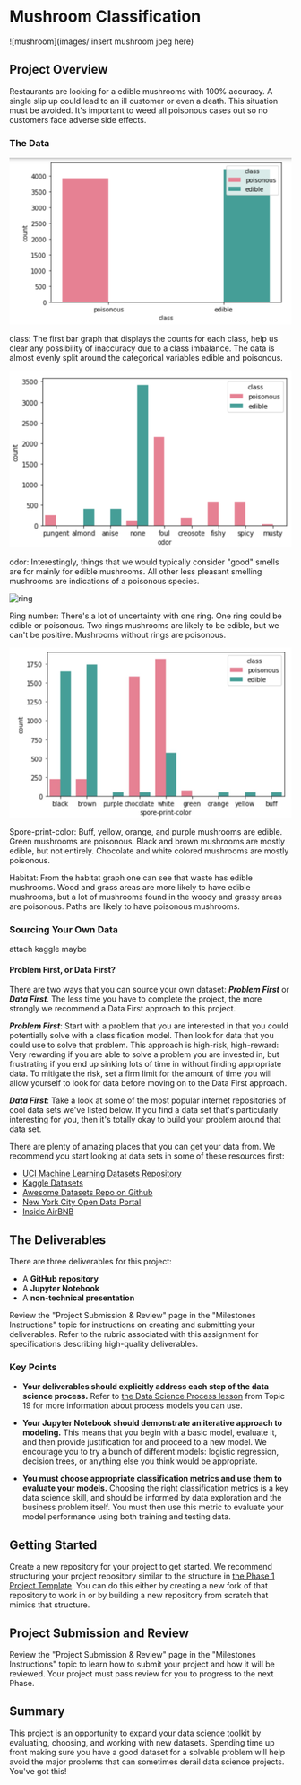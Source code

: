 
# Mushroom Classification

![mushroom](images/ insert mushroom jpeg here)

## Project Overview

Restaurants are looking for a edible mushrooms with 100% accuracy. A single slip up could lead to an ill customer or even a death. This situation must be avoided. It's important to weed all poisonous cases out so no customers face adverse side effects.

### The Data

![class](images/class.PNG)

class: The first bar graph that displays the counts for each class, help us clear any possibility of inaccuracy due to a class imbalance. The data is almost evenly split around the categorical variables edible and poisonous.

![odor](images/odor.PNG)

odor: Interestingly, things that we would typically consider "good" smells are for mainly for edible mushrooms. All other less pleasant smelling mushrooms are indications of a poisonous species.

![ring](images/)

Ring number: There's a lot of uncertainty with one ring. One ring could be edible or poisonous. Two rings mushrooms are likely to be edible, but we can't be positive. Mushrooms without rings are poisonous.

![spore_color](images/spore_color.JPG)

Spore-print-color: Buff, yellow, orange, and purple mushrooms are edible. Green mushrooms are poisonous. Black and brown mushrooms are mostly edible, but not entirely. Chocolate and white colored mushrooms are mostly poisonous.



Habitat: From the habitat graph one can see that waste has edible mushrooms. Wood and grass areas are more likely to have edible mushrooms, but a lot of mushrooms found in the woody and grassy areas are poisonous. Paths are likely to have poisonous mushrooms.

### Sourcing Your Own Data

attach kaggle maybe

#### Problem First, or Data First?

There are two ways that you can source your own dataset: **_Problem First_** or **_Data First_**. The less time you have to complete the project, the more strongly we recommend a Data First approach to this project.

**_Problem First_**: Start with a problem that you are interested in that you could potentially solve with a classification model. Then look for data that you could use to solve that problem. This approach is high-risk, high-reward: Very rewarding if you are able to solve a problem you are invested in, but frustrating if you end up sinking lots of time in without finding appropriate data. To mitigate the risk, set a firm limit for the amount of time you will allow yourself to look for data before moving on to the Data First approach.

**_Data First_**: Take a look at some of the most popular internet repositories of cool data sets we've listed below. If you find a data set that's particularly interesting for you, then it's totally okay to build your problem around that data set.

There are plenty of amazing places that you can get your data from. We recommend you start looking at data sets in some of these resources first:

* [UCI Machine Learning Datasets Repository](https://archive.ics.uci.edu/ml/datasets.html)
* [Kaggle Datasets](https://www.kaggle.com/datasets)
* [Awesome Datasets Repo on Github](https://github.com/awesomedata/awesome-public-datasets)
* [New York City Open Data Portal](https://opendata.cityofnewyork.us/)
* [Inside AirBNB](http://insideairbnb.com/)

## The Deliverables

There are three deliverables for this project:

* A **GitHub repository**
* A **Jupyter Notebook**
* A **non-technical presentation**

Review the "Project Submission & Review" page in the "Milestones Instructions" topic for instructions on creating and submitting your deliverables. Refer to the rubric associated with this assignment for specifications describing high-quality deliverables.

### Key Points

* **Your deliverables should explicitly address each step of the data science process.** Refer to [the Data Science Process lesson](https://github.com/learn-co-curriculum/dsc-data-science-processes) from Topic 19 for more information about process models you can use.

* **Your Jupyter Notebook should demonstrate an iterative approach to modeling.** This means that you begin with a basic model, evaluate it, and then provide justification for and proceed to a new model. We encourage you to try a bunch of different models: logistic regression, decision trees, or anything else you think would be appropriate.

* **You must choose appropriate classification metrics and use them to evaluate your models.** Choosing the right classification metrics is a key data science skill, and should be informed by data exploration and the business problem itself. You must then use this metric to evaluate your model performance using both training and testing data.

## Getting Started

Create a new repository for your project to get started. We recommend structuring your project repository similar to the structure in [the Phase 1 Project Template](https://github.com/learn-co-curriculum/dsc-project-template). You can do this either by creating a new fork of that repository to work in or by building a new repository from scratch that mimics that structure.

## Project Submission and Review

Review the "Project Submission & Review" page in the "Milestones Instructions" topic to learn how to submit your project and how it will be reviewed. Your project must pass review for you to progress to the next Phase.

## Summary

This project is an opportunity to expand your data science toolkit by evaluating, choosing, and working with new datasets. Spending time up front making sure you have a good dataset for a solvable problem will help avoid the major problems that can sometimes derail data science projects. You've got this!
